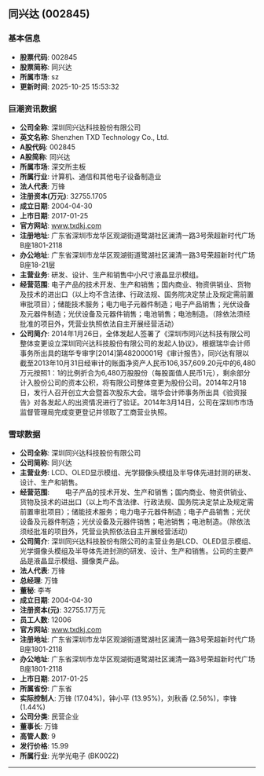 ## 同兴达 (002845)

### 基本信息

- **股票代码**: 002845
- **股票简称**: 同兴达
- **所属市场**: sz
- **更新时间**: 2025-10-25 15:53:32

### 巨潮资讯数据

- **公司全称**: 深圳同兴达科技股份有限公司
- **英文名称**: Shenzhen TXD Technology Co., Ltd.
- **A股代码**: 002845
- **A股简称**: 同兴达
- **所属市场**: 深交所主板
- **所属行业**: 计算机、通信和其他电子设备制造业
- **法人代表**: 万锋
- **注册资本(万元)**: 32755.1705
- **成立日期**: 2004-04-30
- **上市日期**: 2017-01-25
- **官方网站**: www.txdkj.com
- **注册地址**: 广东省深圳市龙华区观湖街道鹭湖社区澜清一路3号荣超新时代广场B座1801-2118
- **办公地址**: 广东省深圳市龙华区观湖街道鹭湖社区澜清一路3号荣超新时代广场B座18-21层
- **主营业务**: 研发、设计、生产和销售中小尺寸液晶显示模组。
- **经营范围**: 电子产品的技术开发、生产和销售；国内商业、物资供销业、货物及技术的进出口（以上均不含法律、行政法规、国务院决定禁止及规定需前置审批项目）；储能技术服务；电力电子元器件制造；电子产品销售；光伏设备及元器件制造；光伏设备及元器件销售；电池销售；电池制造。（除依法须经批准的项目外，凭营业执照依法自主开展经营活动）
- **公司简介**: 2014年1月26日，全体发起人签署了《深圳市同兴达科技有限公司整体变更设立深圳同兴达科技股份有限公司的发起人协议》，根据瑞华会计师事务所出具的瑞华专审字[2014]第48200001号《审计报告》，同兴达有限以截至2013年10月31日经审计的账面净资产人民币106,357,609.20元中的6,480万元按照1：1的比例折合为6,480万股股份（每股面值人民币1元），剩余部分计入股份公司的资本公积，将有限公司整体变更为股份公司。2014年2月18日，发行人召开创立大会暨首次股东大会。瑞华会计师事务所出具《验资报告》对各发起人的出资情况进行了验证。2014年3月14日，公司在深圳市市场监督管理局完成变更登记并领取了工商营业执照。

### 雪球数据

- **公司全称**: 深圳同兴达科技股份有限公司
- **公司简称**: 同兴达
- **主营业务**: LCD、OLED显示模组、光学摄像头模组及半导体先进封测的研发、设计、生产和销售。
- **经营范围**: 　　电子产品的技术开发、生产和销售；国内商业、物资供销业、货物及技术的进出口（以上均不含法律、行政法规、国务院决定禁止及规定需前置审批项目）；储能技术服务；电力电子元器件制造；电子产品销售；光伏设备及元器件制造；光伏设备及元器件销售；电池销售；电池制造。（除依法须经批准的项目外，凭营业执照依法自主开展经营活动）
- **公司简介**: 深圳同兴达科技股份有限公司的主营业务是LCD、OLED显示模组、光学摄像头模组及半导体先进封测的研发、设计、生产和销售。公司的主要产品是液晶显示模组、摄像类产品。
- **法人代表**: 万锋
- **总经理**: 万锋
- **董秘**: 李岑
- **成立日期**: 2004-04-30
- **注册资本(元)**: 32755.17万元
- **员工人数**: 12006
- **官方网站**: www.txdkj.com
- **注册地址**: 广东省深圳市龙华区观湖街道鹭湖社区澜清一路3号荣超新时代广场B座1801-2118
- **办公地址**: 广东省深圳市龙华区观湖街道鹭湖社区澜清一路3号荣超新时代广场B座1801-2118
- **上市日期**: 2017-01-25
- **所属省份**: 广东省
- **实际控制人**: 万锋 (17.04%)，钟小平 (13.95%)，刘秋香 (2.56%)，李锋 (1.44%)
- **公司分类**: 民营企业
- **董事长**: 万锋
- **高管人数**: 9
- **发行价格**: 15.99
- **所属行业**: 光学光电子 (BK0022)

---